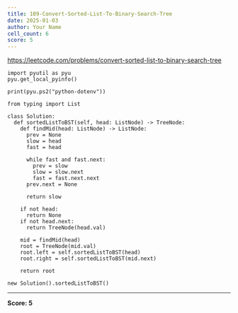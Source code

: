 ```yaml
---
title: 109-Convert-Sorted-List-To-Binary-Search-Tree
date: 2025-01-03
author: Your Name
cell_count: 6
score: 5
---
```


https://leetcode.com/problems/convert-sorted-list-to-binary-search-tree


```
import pyutil as pyu
pyu.get_local_pyinfo()
```


```
print(pyu.ps2("python-dotenv"))
```


```
from typing import List
```


```
class Solution:
  def sortedListToBST(self, head: ListNode) -> TreeNode:
    def findMid(head: ListNode) -> ListNode:
      prev = None
      slow = head
      fast = head

      while fast and fast.next:
        prev = slow
        slow = slow.next
        fast = fast.next.next
      prev.next = None

      return slow

    if not head:
      return None
    if not head.next:
      return TreeNode(head.val)

    mid = findMid(head)
    root = TreeNode(mid.val)
    root.left = self.sortedListToBST(head)
    root.right = self.sortedListToBST(mid.next)

    return root
```


```
new Solution().sortedListToBST()
```


---
**Score: 5**